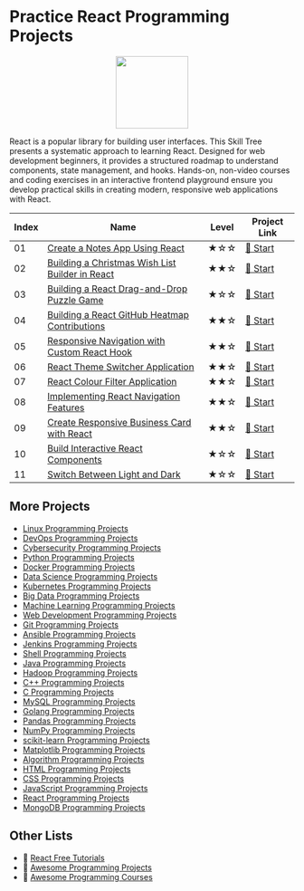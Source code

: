 # Practice React Programming Projects

<div align="center">
<img width="128px" src="https://file.labex.io/path/nUDMNpUKFvpT.png">
</div>

React is a popular library for building user interfaces. This Skill Tree presents a systematic approach to learning React. Designed for web development beginners, it provides a structured roadmap to understand components, state management, and hooks. Hands-on, non-video courses and coding exercises in an interactive frontend playground ensure you develop practical skills in creating modern, responsive web applications with React.

|   Index | Name                                                                                                                                | Level   | Project Link                                                                                |
|---------|-------------------------------------------------------------------------------------------------------------------------------------|---------|---------------------------------------------------------------------------------------------|
|      01 | [Create a Notes App Using React](https://labex.io/courses/project-create-a-notes-app-using-react)                                   | ★☆☆     | [🚀 Start](https://labex.io/courses/project-create-a-notes-app-using-react)                  |
|      02 | [Building a Christmas Wish List Builder in React](https://labex.io/courses/project-building-a-christmas-wish-list-builder-in-react) | ★★☆     | [🚀 Start](https://labex.io/courses/project-building-a-christmas-wish-list-builder-in-react) |
|      03 | [Building a React Drag-and-Drop Puzzle Game](https://labex.io/courses/project-building-a-react-drag-and-drop-puzzle-game)           | ★☆☆     | [🚀 Start](https://labex.io/courses/project-building-a-react-drag-and-drop-puzzle-game)      |
|      04 | [Building a React GitHub Heatmap Contributions](https://labex.io/courses/project-building-a-react-github-heatmap-contributions)     | ★★☆     | [🚀 Start](https://labex.io/courses/project-building-a-react-github-heatmap-contributions)   |
|      05 | [Responsive Navigation with Custom React Hook](https://labex.io/courses/project-browser-window-size)                                | ★★☆     | [🚀 Start](https://labex.io/courses/project-browser-window-size)                             |
|      06 | [React Theme Switcher Application](https://labex.io/courses/project-change-page-theme)                                              | ★★☆     | [🚀 Start](https://labex.io/courses/project-change-page-theme)                               |
|      07 | [React Colour Filter Application](https://labex.io/courses/project-colour-filter)                                                   | ★★☆     | [🚀 Start](https://labex.io/courses/project-colour-filter)                                   |
|      08 | [Implementing React Navigation Features](https://labex.io/courses/project-navigation-features)                                      | ★★☆     | [🚀 Start](https://labex.io/courses/project-navigation-features)                             |
|      09 | [Create Responsive Business Card with React](https://labex.io/courses/project-personal-card-generator)                              | ★★☆     | [🚀 Start](https://labex.io/courses/project-personal-card-generator)                         |
|      10 | [Build Interactive React Components](https://labex.io/courses/project-show-and-hide)                                                | ★☆☆     | [🚀 Start](https://labex.io/courses/project-show-and-hide)                                   |
|      11 | [Switch Between Light and Dark](https://labex.io/courses/project-switch-between-light-and-dark)                                     | ★☆☆     | [🚀 Start](https://labex.io/courses/project-switch-between-light-and-dark)                   |

## More Projects

- [Linux Programming Projects](https://github.com/labex-labs/practice-linux-programming-projects)
- [DevOps Programming Projects](https://github.com/labex-labs/practice-devops-programming-projects)
- [Cybersecurity Programming Projects](https://github.com/labex-labs/practice-cybersecurity-programming-projects)
- [Python Programming Projects](https://github.com/labex-labs/practice-python-programming-projects)
- [Docker Programming Projects](https://github.com/labex-labs/practice-docker-programming-projects)
- [Data Science Programming Projects](https://github.com/labex-labs/practice-data-science-programming-projects)
- [Kubernetes Programming Projects](https://github.com/labex-labs/practice-kubernetes-programming-projects)
- [Big Data Programming Projects](https://github.com/labex-labs/practice-bigdata-programming-projects)
- [Machine Learning Programming Projects](https://github.com/labex-labs/practice-ml-programming-projects)
- [Web Development Programming Projects](https://github.com/labex-labs/practice-web-development-programming-projects)
- [Git Programming Projects](https://github.com/labex-labs/practice-git-programming-projects)
- [Ansible Programming Projects](https://github.com/labex-labs/practice-ansible-programming-projects)
- [Jenkins Programming Projects](https://github.com/labex-labs/practice-jenkins-programming-projects)
- [Shell Programming Projects](https://github.com/labex-labs/practice-shell-programming-projects)
- [Java Programming Projects](https://github.com/labex-labs/practice-java-programming-projects)
- [Hadoop Programming Projects](https://github.com/labex-labs/practice-hadoop-programming-projects)
- [C++ Programming Projects](https://github.com/labex-labs/practice-cpp-programming-projects)
- [C Programming Projects](https://github.com/labex-labs/practice-c-programming-projects)
- [MySQL Programming Projects](https://github.com/labex-labs/practice-mysql-programming-projects)
- [Golang Programming Projects](https://github.com/labex-labs/practice-go-programming-projects)
- [Pandas Programming Projects](https://github.com/labex-labs/practice-pandas-programming-projects)
- [NumPy Programming Projects](https://github.com/labex-labs/practice-numpy-programming-projects)
- [scikit-learn Programming Projects](https://github.com/labex-labs/practice-sklearn-programming-projects)
- [Matplotlib Programming Projects](https://github.com/labex-labs/practice-matplotlib-programming-projects)
- [Algorithm Programming Projects](https://github.com/labex-labs/practice-algorithm-programming-projects)
- [HTML Programming Projects](https://github.com/labex-labs/practice-html-programming-projects)
- [CSS Programming Projects](https://github.com/labex-labs/practice-css-programming-projects)
- [JavaScript Programming Projects](https://github.com/labex-labs/practice-javascript-programming-projects)
- [React Programming Projects](https://github.com/labex-labs/practice-react-programming-projects)
- [MongoDB Programming Projects](https://github.com/labex-labs/practice-mongodb-programming-projects)


## Other Lists

- 🔗 [React Free Tutorials](https://github.com/labex-labs/react-free-tutorials)
- 🔗 [Awesome Programming Projects](https://github.com/labex-labs/awesome-programming-projects)
- 🔗 [Awesome Programming Courses](https://github.com/labex-labs/awesome-programming-courses)

